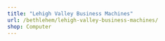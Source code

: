 ```yaml
---
title: "Lehigh Valley Business Machines"
url: /bethlehem/lehigh-valley-business-machines/
shop: Computer
---
```


